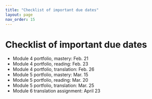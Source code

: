 ```yaml
---
title: "Checklist of important due dates"
layout: page
nav_order: 15
---
```



# Checklist of important due dates


- Module 4 portfolio, mastery: Feb. 21
- Module 4 portfolio, reading:  Feb. 23
- Module 4 portfolio, translation: Feb. 26
- Module 5 portfolio, mastery: Mar. 15
- Module 5 portfolio, reading:  Mar. 20
- Module 5 portfolio, translation:  Mar. 25
- Module 6 translation assignment: April 23
